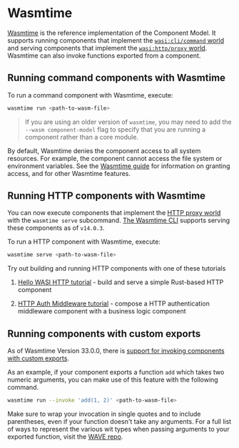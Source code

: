 # Wasmtime

[Wasmtime](https://github.com/bytecodealliance/wasmtime/) is the reference implementation of the Component Model. It supports running components that implement the [`wasi:cli/command` world](https://github.com/WebAssembly/wasi-cli/blob/main/wit/command.wit) and serving components that implement the [`wasi:http/proxy` world](https://github.com/WebAssembly/wasi-http/blob/main/wit/proxy.wit). Wasmtime can also invoke functions exported from a component.

## Running command components with Wasmtime
To run a command component with Wasmtime, execute:

```sh
wasmtime run <path-to-wasm-file>
```

> If you are using an older version of `wasmtime`, you may need to add the `--wasm component-model` flag to specify that you are running a component rather than a core module.

By default, Wasmtime denies the component access to all system resources. For example, the component cannot access the file system or environment variables. See the [Wasmtime guide](https://docs.wasmtime.dev/) for information on granting access, and for other Wasmtime features.

## Running HTTP components with Wasmtime

You can now execute components that implement the [HTTP proxy world](https://github.com/WebAssembly/wasi-http/blob/main/wit/proxy.wit) with the `wasmtime serve` subcommand. [The Wasmtime CLI](https://github.com/bytecodealliance/wasmtime) supports serving these components as of `v14.0.3`. 

To run a HTTP component with Wasmtime, execute:
```sh
wasmtime serve <path-to-wasm-file>
```

Try out building and running HTTP components with one of these tutorials

1. [Hello WASI HTTP tutorial](https://github.com/sunfishcode/hello-wasi-http) - build and serve a simple Rust-based HTTP component

2. [HTTP Auth Middleware tutorial](https://github.com/fermyon/http-auth-middleware#running-with-wasmtime) - compose a HTTP authentication middleware component with a business logic component

## Running components with custom exports
As of Wasmtime Version 33.0.0, there is [support for invoking components with custom exports](https://bytecodealliance.org/articles/invoking-component-functions-in-wasmtime-cli).


As an example, if your component exports a function `add` which takes two numeric arguments, you can make use of this feature with the following command.

```sh
wasmtime run --invoke 'add(1, 2)' <path-to-wasm-file>
```
Make sure to wrap your invocation in single quotes and to include parentheses, even if your function doesn't take any arguments. For a full list of ways to represent the various wit types when passing arguments to your exported function, visit the [WAVE repo](https://github.com/bytecodealliance/wasm-tools/tree/main/crates/wasm-wave).

